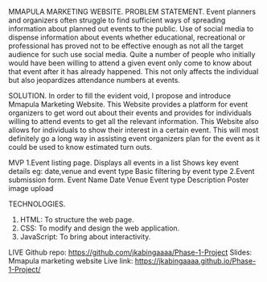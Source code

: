 MMAPULA MARKETING WEBSITE.
PROBLEM STATEMENT.
Event planners and organizers often struggle to find sufficient ways of spreading information about planned out events to the public. Use of social media to dispense information about events whether educational, recreational or professional has proved not to be effective enough as not all the target audience for such use social media. Quite a number of people who initially would have been willing to attend a given event only come to know about that event after it has already happened. This not only affects the individual but also jeopardizes attendance numbers at events.


SOLUTION.
In order to fill the evident void, I propose and introduce Mmapula Marketing Website. This Website provides a platform for event organizers to get word out about their events and provides for individuals willing to attend events to get all the relevant information. This Website also allows for individuals to show their interest in a certain event. This will most definitely go a long way in assisting event organizers plan for the event as it could be used to know estimated turn outs.

MVP
1.Event listing page.
Displays all events in a list
 Shows key event details eg: date,venue and event type
Basic filtering by event type
2.Event submission form.
   Event Name
   Date
   Venue
   Event type
   Description
   Poster image upload
   

TECHNOLOGIES.
1. HTML: To structure the web page.
2. CSS: To modify and design the web application.
3. JavaScript: To bring about interactivity.


LIVE
Github repo: https://github.com/jkabingaaaa/Phase-1-Project
Slides: Mmapula marketing website
Live link: https://jkabingaaaa.github.io/Phase-1-Project/

